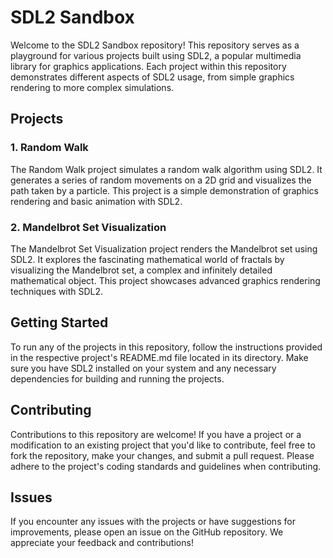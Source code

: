 # SDL2 Sandbox

Welcome to the SDL2 Sandbox repository! This repository serves as a playground for various projects built using SDL2, a popular multimedia library for graphics applications. Each project within this repository demonstrates different aspects of SDL2 usage, from simple graphics rendering to more complex simulations.

## Projects

### 1. Random Walk

The Random Walk project simulates a random walk algorithm using SDL2. It generates a series of random movements on a 2D grid and visualizes the path taken by a particle. This project is a simple demonstration of graphics rendering and basic animation with SDL2.

### 2. Mandelbrot Set Visualization

The Mandelbrot Set Visualization project renders the Mandelbrot set using SDL2. It explores the fascinating mathematical world of fractals by visualizing the Mandelbrot set, a complex and infinitely detailed mathematical object. This project showcases advanced graphics rendering techniques with SDL2.

## Getting Started

To run any of the projects in this repository, follow the instructions provided in the respective project's README.md file located in its directory. Make sure you have SDL2 installed on your system and any necessary dependencies for building and running the projects.

## Contributing

Contributions to this repository are welcome! If you have a project or a modification to an existing project that you'd like to contribute, feel free to fork the repository, make your changes, and submit a pull request. Please adhere to the project's coding standards and guidelines when contributing.

## Issues

If you encounter any issues with the projects or have suggestions for improvements, please open an issue on the GitHub repository. We appreciate your feedback and contributions!

